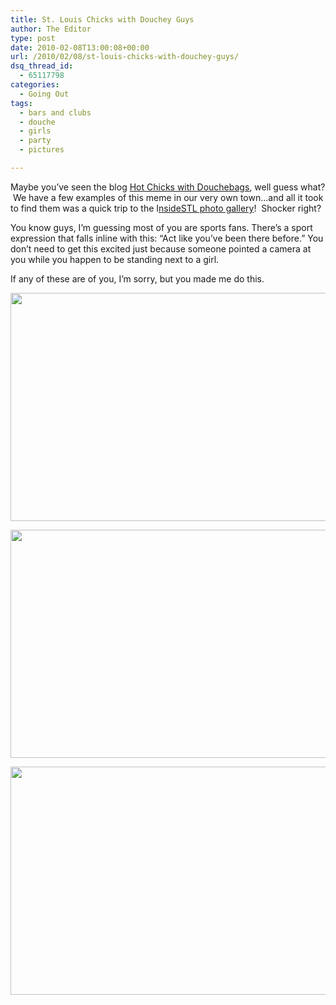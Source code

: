 ```yaml
---
title: St. Louis Chicks with Douchey Guys
author: The Editor
type: post
date: 2010-02-08T13:00:08+00:00
url: /2010/02/08/st-louis-chicks-with-douchey-guys/
dsq_thread_id:
  - 65117798
categories:
  - Going Out
tags:
  - bars and clubs
  - douche
  - girls
  - party
  - pictures

---
```

Maybe you&#8217;ve seen the blog <a href="http://www.hotchickswithdouchebags.com/" target="_blank">Hot Chicks with Douchebags</a>, well guess what?  We have a few examples of this meme in our very own town&#8230;and all it took to find them was a quick trip to the I<a href="http://www.insidestl.com/insideSTL/STLNightlife/tabid/67/Default.aspx" target="_blank">nsideSTL photo gallery</a>!  Shocker right?

You know guys, I&#8217;m guessing most of you are sports fans. There&#8217;s a sport expression that falls inline with this: &#8220;Act like you&#8217;ve been there before.&#8221; You don&#8217;t need to get this excited just because someone pointed a camera at you while you happen to be standing next to a girl.

If any of these are of you, I&#8217;m sorry, but you made me do this.

[<img class="aligncenter size-full wp-image-3164" title="_MG_2616" src="http://punchingkitty.com/wp-content/uploads/2010/02/MG_2616.jpeg" alt="" width="540" height="365" srcset="http://media.punchingkitty.com/wordpress/2010/02/MG_2616.jpeg 540w, http://media.punchingkitty.com/wordpress/2010/02/MG_2616-300x202.jpg 300w" sizes="(max-width: 540px) 100vw, 540px" />][1]

[<img class="aligncenter size-full wp-image-3166" title="_MG_2622" src="http://punchingkitty.com/wp-content/uploads/2010/02/MG_2622.jpeg" alt="" width="540" height="365" srcset="http://media.punchingkitty.com/wordpress/2010/02/MG_2622.jpeg 540w, http://media.punchingkitty.com/wordpress/2010/02/MG_2622-300x202.jpg 300w" sizes="(max-width: 540px) 100vw, 540px" />][2]

[<img class="aligncenter size-full wp-image-3165" title="_MG_2621" src="http://punchingkitty.com/wp-content/uploads/2010/02/MG_2621.jpeg" alt="" width="540" height="365" srcset="http://media.punchingkitty.com/wordpress/2010/02/MG_2621.jpeg 540w, http://media.punchingkitty.com/wordpress/2010/02/MG_2621-300x202.jpg 300w" sizes="(max-width: 540px) 100vw, 540px" />][3]

 [1]: http://punchingkitty.com/wp-content/uploads/2010/02/MG_2616.jpeg
 [2]: http://punchingkitty.com/wp-content/uploads/2010/02/MG_2622.jpeg
 [3]: http://punchingkitty.com/wp-content/uploads/2010/02/MG_2621.jpeg